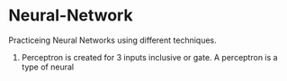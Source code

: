 # Neural-Network
Practiceing Neural Networks using different techniques.
1. Perceptron is created for 3 inputs inclusive or gate.
A perceptron is a type of neural 
